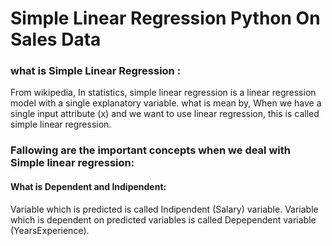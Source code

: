 # Simple Linear Regression Python On Sales Data

### what is Simple Linear Regression :
From wikipedia, In statistics, simple linear regression is a linear regression model with a single explanatory variable. what is mean by, When we have a single input attribute (x) and we want to use linear regression, this is called simple linear regression.

### Fallowing are the important concepts when we deal with Simple linear regression:
#### What is Dependent and Indipendent:
  Variable which is predicted is called Indipendent (Salary) variable. Variable which is dependent on predicted variables is called Depependent variable (YearsExperience).
